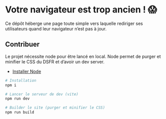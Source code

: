 # Votre navigateur est trop ancien ! 😱

Ce dépôt héberge une page toute simple vers laquelle rediriger ses utilisateurs quand leur navigateur n’est pas à jour.

## Contribuer

Le projet nécessite node pour être lancé en local. Node permet de purger et minifier le CSS du DSFR et d’avoir un dev server.

- [Installer Node](https://nodejs.org/en/download/package-manager)

```bash
# Installation
npm i

# Lancer le serveur de dev (vite)
npm run dev

# Builder le site (purger et minifier le CSS)
npm run build
```
